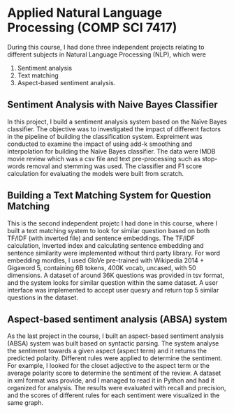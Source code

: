 # Applied Natural Language Processing (COMP SCI 7417)

During this course, I had done three independent projects relating to different subjects in Natural Language Processing (NLP), which were 

1. Sentiment analysis
2. Text matching 
3. Aspect-based sentiment analysis.  

## Sentiment Analysis with Naive Bayes Classifier

In this project, I build a sentiment analysis system based on the Naïve Bayes classifier. The objective was to investigated the impact of different factors in the pipeline of building the classification system. Expreiment was conducted to examine the impact of using add-k smoothing and interpolation for building the Naïve Bayes classifier. The data were IMDB movie review which was a csv file and text pre-processing such as stop-words removal and stemming was used. The classifier and F1 score calculation for evaluating the models were built from scratch. 

## Building a Text Matching System for Question Matching

This is the second independent projetc I had done in this course, where I built a text matching system to look for similar question based on both TF/IDF (with inverted file) and sentence embeddings. The TF/IDF calculation, Inverted index and calculating sentence embedding and sentence similarity were implemented without third party library. For word embedding mordles, I used GloVe pre-trained with Wikipedia 2014 + Gigaword 5, containing 6B tokens, 400K vocab, uncased, with 50 dimensions. A dataset of around 36K questions was provided in tsv format, and the system looks for similar question within the same dataset. A user interface was implemented to accept user quesry and return top 5 similar questions in the dataset. 

## Aspect-based sentiment analysis (ABSA) system

As the last project in the course, I built an aspect-based sentiment analysis (ABSA) system was built based on syntactic parsing. The system analyse the sentiment towards a given aspect (aspect term) and it returns the predicted polarity. Different rules were applied to determine the sentiment. For example, I looked for the closet adjective to the aspect term or the average polarity score to determine the sentiment of the review. A dataset in xml format was provide, and I managed to read it in Python and had it organized for analysis. The results were evaluated with recall and precision, and the scores of different rules for each sentiment were visualized in the same graph.
